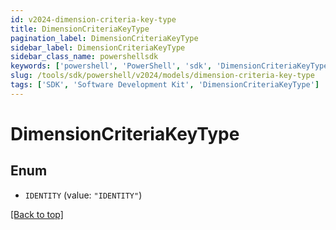 ```yaml
---
id: v2024-dimension-criteria-key-type
title: DimensionCriteriaKeyType
pagination_label: DimensionCriteriaKeyType
sidebar_label: DimensionCriteriaKeyType
sidebar_class_name: powershellsdk
keywords: ['powershell', 'PowerShell', 'sdk', 'DimensionCriteriaKeyType'] 
slug: /tools/sdk/powershell/v2024/models/dimension-criteria-key-type
tags: ['SDK', 'Software Development Kit', 'DimensionCriteriaKeyType']
---
```



# DimensionCriteriaKeyType

## Enum


* `IDENTITY` (value: `"IDENTITY"`)


[[Back to top]](#) 


